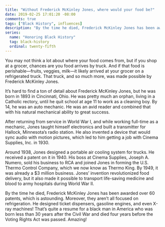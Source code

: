 ```yaml
---
title: "Without Frederick McKinley Jones, where would your food be?"
date: 2019-02-25 17:01:20 -08:00
comments: true
tags: ["Black History", influences]
description: "By the time he died, Frederick McKinley Jones has been awarded over 60 patents."
series:
  name: "Honoring Black History"
  tag: black-history
  ordinal: twenty-fifth
---
```


You may not think a lot about where your food comes from, but if you shop at a grocer, chances are you food arrives by truck. And if that food is perishable—fruits, veggies, milk—it likely arrived at your grocer on a refrigerated truck. That truck, and so much more, was made possible by Frederick McKinley Jones.

<!-- more -->

It’s hard to find a ton of detail about Frederick McKinley Jones, but he was born in 1893 in Cincinnati, Ohio. He was pretty much an orphan, living in a Catholic rectory, until he quit school at age 11 to work as a cleaning boy. By 14, he was an auto mechanic. He was an avid reader and combined that with his natural mechanical ability to great success.

After returning from service in World War I, and while working full-time as a mechanic, Jones taught himself electronics and built a transmitter for Hallock, Minnesota’s radio station. He also invented a device that would sync audio with motion pictures, which led to him getting a job with Cinema Supplies, Inc. in 1930.

Around 1938, Jones designed a portable air cooling system for trucks. He received a patent on it in 1940. His boss at Cinema Supplies, Joseph A. Numero, sold his business to RCA and joined Jones in forming the U.S. Thermo Control Company, which we now know as Thermo King. By 1949, it was already a $3 million business. Jones’ invention revolutionized food delivery, but it also made it possible to transport life-saving medicine and blood to army hospitals during World War II.

By the time he died, Frederick McKinley Jones has been awarded over 60 patents, which is astounding. Moreover, they aren’t all focused on refrigeration. He designed ticket dispensers, gasoline engines, and even X-ray machines! That’s quite a resume for a black man in America who was born less than 30 years after the Civil War and died four years before the Voting Rights Act was passed. Amazing!